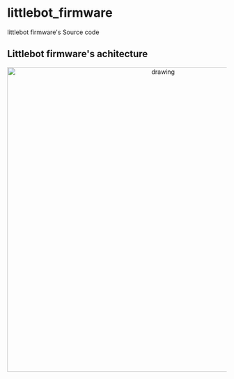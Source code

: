 # littlebot_firmware
littlebot firmware's Source code 


## Littlebot firmware's achitecture 

<p align="center">
<img src="https://user-images.githubusercontent.com/37759765/208803635-f5062fb6-049e-4683-8b78-5aa077a76b0b.png" alt="drawing" width="700"/>
</p>
